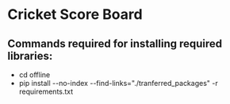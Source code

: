 # Cricket Score Board

## Commands required for installing required libraries:

* cd offline
* pip install --no-index --find-links="./tranferred_packages" -r requirements.txt